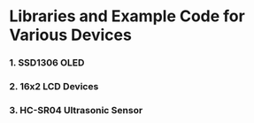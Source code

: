 <h1> Libraries and Example Code for Various Devices </h1> 
<h3> 1. SSD1306 OLED </h3>
<h3> 2. 16x2 LCD Devices </h3>
<h3> 3. HC-SR04 Ultrasonic Sensor </h3>
